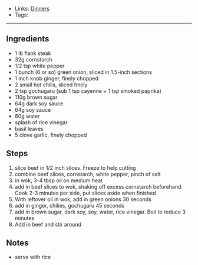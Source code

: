 - Links: [Dinners](Dinners.md)
- Tags: 

---

## Ingredients
- 1 lb flank steak
- 32g cornstarch
- 1/2 tsp white pepper
- 1 bunch (6 or so) green onion, sliced in 1.5-inch sections
- 1 inch knob ginger, finely chopped
- 2 small hot chilis, sliced finely
- 2 tsp gochugaru (sub 1 tsp cayenne + 1 tsp smoked paprika)
- 110g brown sugar
- 64g dark soy sauce
- 64g soy sauce
- 60g water
- splash of rice vinegar
- basil leaves
- 5 clove garlic, finely chopped
## Steps
1. slice beef in 1/2 inch slices. Freeze to help cutting
2. combine beef slices, cornstarch, white pepper, pinch of salt
3. in wok, 3-4 tbsp oil on medium heat
4. add in beef slices to wok, shaking off excess cornstarch beforehand. Cook 2-3 minutes per side, put slices aside when finished
6. With leftover oil in wok, add in green onions 30 seconds
7. add in ginger, chilies, gochugaru 45 seconds
8. add in brown sugar, dark soy, soy, water, rice vinegar. Boil to reduce 3 minutes
9. Add in beef and stir around
## Notes
- serve with rice